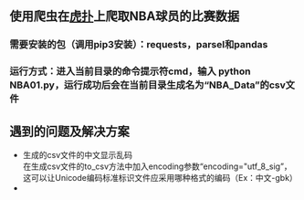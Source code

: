 ## 使用爬虫在[虎扑](https://nba.hupu.com/stats/players/pts/1)上爬取NBA球员的比赛数据

### 需要安装的包（调用pip3安装）：requests，parsel和pandas

### 运行方式：进入当前目录的命令提示符cmd，输入 __python NBA01.py__，运行成功后会在当前目录生成名为“NBA_Data”的csv文件

## 遇到的问题及解决方案

+ 生成的csv文件的中文显示乱码  
在生成csv文件的to_csv方法中加入encoding参数“encoding="utf_8_sig”，这可以让Unicode编码标准标识文件应采用哪种格式的编码（Ex：中文-gbk）
+ 
